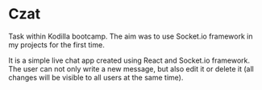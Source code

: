 # Czat
Task within Kodilla bootcamp. The aim was to use Socket.io framework in my projects for the first time.

It is a simple live chat app created using React and Socket.io framework. The user can not only write a new message, but also edit it or delete it (all changes will be visible to all users at the same time).
